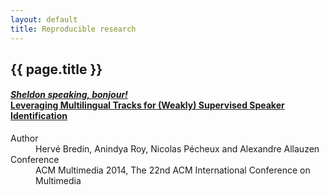 ```yaml
---
layout: default
title: Reproducible research
---
```


## {{ page.title }}

<p></p>

<h4><a href="bredin2014"><i>Sheldon speaking, bonjour!</i><br/>Leveraging Multilingual Tracks for (Weakly) Supervised Speaker Identification</a></h4>
<dl class="dl-horizontal">
  <dt>Author</dt>
  <dd>Hervé Bredin, Anindya Roy, Nicolas Pécheux and Alexandre Allauzen</dd>
  <dt>Conference</dt>
  <dd>ACM Multimedia 2014, The 22nd ACM International Conference on Multimedia</dd>
</dl>

